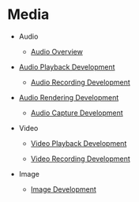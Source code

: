 # Media

-   Audio

    -   [Audio Overview](audio-overview.md)
-   [Audio Playback Development](audio-playback.md) 
    -   [Audio Recording Development](audio-recorder.md) 
-   [Audio Rendering Development](audio-renderer.md)
    -   [Audio Capture Development](audio-capturer)  

-   Video

    - [Video Playback Development](video-playback.md)

    - [Video Recording Development](video-recorder.md)

- Image

  - [Image Development](image.md)
